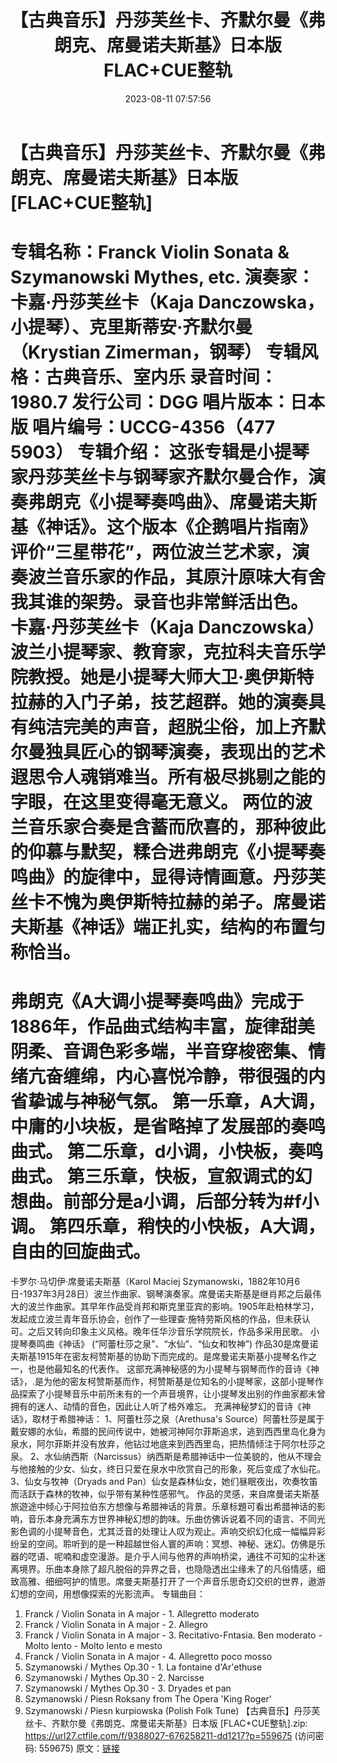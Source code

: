 ﻿---
title: 【古典音乐】丹莎芙丝卡、齐默尔曼《弗朗克、席曼诺夫斯基》日本版FLAC+CUE整轨
date: 2023-08-11 07:57:56
categories: 古典音乐、新世纪、纯音雅乐
tags: 纯音雅乐
---
# 【古典音乐】丹莎芙丝卡、齐默尔曼《弗朗克、席曼诺夫斯基》日本版[FLAC+CUE整轨]

专辑名称：Franck Violin Sonata &
Szymanowski Mythes, etc.
演奏家：卡嘉·丹莎芙丝卡（Kaja Danczowska，小提琴）、克里斯蒂安·齐默尔曼（Krystian
Zimerman，钢琴）
专辑风格：古典音乐、室内乐
录音时间：1980.7
发行公司：DGG
唱片版本：日本版
唱片编号：UCCG-4356（477 5903）
专辑介绍：
这张专辑是小提琴家丹莎芙丝卡与钢琴家齐默尔曼合作，演奏弗朗克《小提琴奏鸣曲》、席曼诺夫斯基《神话》。这个版本《企鹅唱片指南》评价“三星带花”，两位波兰艺术家，演奏波兰音乐家的作品，其原汁原味大有舍我其谁的架势。录音也非常鲜活出色。
卡嘉·丹莎芙丝卡（Kaja
Danczowska）波兰小提琴家、教育家，克拉科夫音乐学院教授。她是小提琴大师大卫·奥伊斯特拉赫的入门子弟，技艺超群。她的演奏具有纯洁完美的声音，超脱尘俗，加上齐默尔曼独具匠心的钢琴演奏，表现出的艺术遐思令人魂销难当。所有极尽挑剔之能的字眼，在这里变得毫无意义。
两位的波兰音乐家合奏是含蓄而欣喜的，那种彼此的仰慕与默契，糅合进弗朗克《小提琴奏鸣曲》的旋律中，显得诗情画意。丹莎芙丝卡不愧为奥伊斯特拉赫的弟子。席曼诺夫斯基《神话》端正扎实，结构的布置匀称恰当。
======================
弗朗克《A大调小提琴奏鸣曲》完成于1886年，作品曲式结构丰富，旋律甜美阴柔、音调色彩多端，半音穿梭密集、情绪亢奋缠绵，内心喜悦冷静，带很强的内省挚诚与神秘气氛。
第一乐章，A大调，中庸的小块板，是省略掉了发展部的奏鸣曲式。
第二乐章，d小调，小快板，奏鸣曲式。
第三乐章，快板，宣叙调式的幻想曲。前部分是a小调，后部分转为#f小调。
第四乐章，稍快的小快板，A大调，自由的回旋曲式。
======================
卡罗尔·马切伊·席曼诺夫斯基（Karol Maciej
Szymanowski，1882年10月6日-1937年3月28日）波兰作曲家、钢琴演奏家。席曼诺夫斯基是继肖邦之后最伟大的波兰作曲家。其早年作品受肖邦和斯克里亚宾的影响。1905年赴柏林学习，发起成立波兰青年音乐协会，创作了一些理查·施特劳斯风格的作品，但未获认可。之后又转向印象主义风格。晚年任华沙音乐学院院长，作品多采用民歌。
小提琴奏鸣曲《神话》 (“阿蕾杜莎之泉”、“水仙”、“仙女和牧神”)
作品30是席曼诺夫斯基1915年在密友柯赞斯基的协助下而完成的。是席曼诺夫斯基小提琴名作之一，也是他最知名的代表作。
这部充满神秘感的为小提琴与钢琴而作的音诗《神话》，.是为他的密友柯赞斯基而作，柯赞斯基是位知名的小提琴家，这部小提琴作品探索了小提琴音乐中前所未有的一个声音境界，让小提琴发出别的作曲家都未曾拥有的迷人、动情的音色，因此让人听了格外难忘。
充满神秘梦幻的音诗《神话》，取材于希腊神话：
1、阿蕾杜莎之泉（Arethusa's
Source）阿蕾杜莎是属于戴安娜的水仙，希腊的民间传说中，她被河神阿尔菲斯追求，逃到西西里岛化身为泉水，阿尔菲斯并没有放弃，他钻过地底来到西西里岛，把热情倾注于阿尔杜莎之泉。
2、水仙纳西斯（Narcissus）纳西斯是希腊神话中一位美貌的，他从不理会与他接触的少女、仙女，终日只爱在泉水中欣赏自己的形象，死后变成了水仙花。
3、仙女与牧神（Dryads and
Pan）仙女是森林仙女，她们昼眠夜出，吹奏牧笛而活跃于森林的牧神，似乎带有某种性感邪气。
作品的灵感，来自席曼诺夫斯基旅遊途中倾心于阿拉伯东方想像与希腊神话的背景。乐章标題可看出希腊神话的影响，音乐本身充满东方世界神秘幻想的韵味。乐曲仿佛诉说着不同的语言、不同光影色调的小提琴音色，尤其泛音的处理让人叹为观止。声响交织幻化成一幅幅异彩纷呈的空间。聆听到的是一种超越世俗人寰的声响：冥想、神秘、迷幻。仿佛是乐器的呓语、呢喃和虚空漫游。是介乎人间与他界的声响桥梁，通往不可知的尘朴迷离境界。乐曲本身除了超凡脱俗的异界之音，也隐隐透出尘缘未了的凡俗情感，细致高雅、细细呵护的情思。席曼夫斯基打开了一个声音乐思奇幻交织的世界，遨游幻想的空间，用想像探索的光影流声。
专辑曲目：
01. Franck / Violin Sonata in A major - 1. Allegretto
moderato
02. Franck / Violin Sonata in A major - 2. Allegro
03. Franck / Violin Sonata in A major - 3. Recitativo-Fntasia.
Ben moderato - Molto lento - Molto lento e mesto
04. Franck / Violin Sonata in A major - 4. Allegretto poco
mosso
05. Szymanowski / Mythes Op.30 - 1. La fontaine d'Ar'ethuse
06. Szymanowski / Mythes Op.30 - 2. Narcisse
07. Szymanowski / Mythes Op.30 - 3. Dryades et pan
08. Szymanowski / Piesn Roksany from The Opera 'King Roger'
09. Szymanowski / Piesn kurpiowska (Polish Folk Tune)
【古典音乐】丹莎芙丝卡、齐默尔曼《弗朗克、席曼诺夫斯基》日本版 [FLAC+CUE整轨].zip: https://url27.ctfile.com/f/9388027-676258211-dd1217?p=559675
(访问密码: 559675)
原文：[链接](https://blog.sina.com.cn/s/blog_1647c7e760103131g.html)